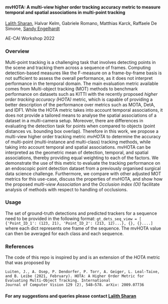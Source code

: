 #### mvHOTA: A multi-view higher order tracking accuracy metric to measure temporal and spatial associations in multi-point tracking
[Lalith Sharan](linik-zentrum/herzchirurgie/forschung/ag-artificial-intelligence-in-cardiovascular-medicine#layer=/personen/lalith-sharan-msc-8155), 
Halvar Kelm, Gabriele Romano, Matthias Karck, Raffaele De Simone, [Sandy Engelhardt](https://www.klinikum.uni-heidelberg.de/chirurgische-klinik-zentrum/herzchirurgie/forschung/ag-artificial-intelligence-in-cardiovascular-medicine#layer=/personen/jun-prof-dr-sandy-engelhardt-7654)

AE-CAI Workshop 2022

### Overview

Multi-point tracking is a challenging task that involves detecting points in the scene and tracking them across a 
sequence of frames. Computing detection-based measures like the F-measure on a frame-by-frame basis is not sufficient 
to assess the overall performance, as it does not interpret performance in the temporal domain.
The main evaluation metric available comes from Multi-object tracking (MOT) methods to benchmark performance on datasets 
such as KITTI with the recently proposed _higher order tracking accuracy (HOTA)_ metric, which is capable of providing a 
better description of the performance over metrics such as MOTA, DetA, and IDF1.
While the HOTA metric takes into account temporal associations, it does not provide a tailored means to analyse the 
spatial associations of a dataset in a multi-camera setup. 
Moreover, there are differences in evaluating the detection task for points when compared to objects 
(point distances vs. bounding box overlap). 
Therefore in this work, we propose a multi-view higher order tracking metric _mvHOTA_ to determine the accuracy of
multi-point (multi-instance and multi-class) tracking methods, while taking into account temporal and spatial 
associations.
mvHOTA can be interpreted as the geometric mean of detection, temporal, and spatial associations, thereby providing 
equal weighting to each of the factors. 
We demonstrate the use of this metric to evaluate the tracking performance on an endoscopic point detection dataset 
from a previously organised surgical data science challenge.
Furthermore, we compare with other adjusted MOT metrics for this use-case, discuss the properties of mvHOTA, 
and show how the proposed _multi-view Association_ and the _Occlusion index (OI)_ facilitate analysis of methods with 
respect to handling of occlusions.

### Usage

The set of ground-truth detections and predicted trackers for a sequence need to be provided in the following format:
```gt_dets_seq_view = [ {'Point_ID_1': (123, 21), 'Point_ID_2': (213, 12)...}, {}, {}....]```
where each dict represents one frame of the sequence. The mvHOTA value can then be averaged for each class and each
sequence.

### References

The code of this repo is inspired by and is an extension of the _HOTA_ metric that was proposed by 
```
Luiten, J., A. Osep, P. Dendorfer, P. Torr, A. Geiger, L. Leal-Taixe, and B. Leibe (2021, February). HOTA: A Higher Order Metric for Evaluating Multi-Object Tracking. International
Journal of Computer Vision 129 (2), 548–578. arXiv: 2009.07736
```

#### For any suggestions and queries please contact [Lalith Sharan](mailto:lalithnag.sharangururaj@med.uni-heidelberg.de)

